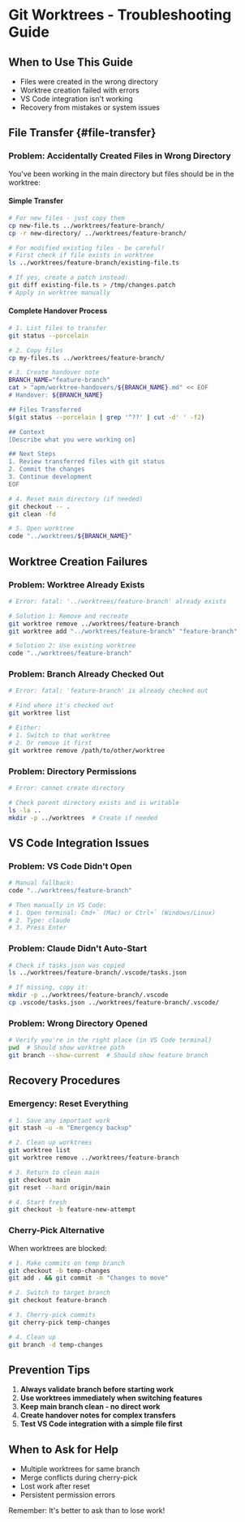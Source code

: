 # Git Worktrees - Troubleshooting Guide

## When to Use This Guide

- Files were created in the wrong directory
- Worktree creation failed with errors
- VS Code integration isn't working
- Recovery from mistakes or system issues

## File Transfer {#file-transfer}

### Problem: Accidentally Created Files in Wrong Directory

You've been working in the main directory but files should be in the worktree:

#### Simple Transfer
```bash
# For new files - just copy them
cp new-file.ts ../worktrees/feature-branch/
cp -r new-directory/ ../worktrees/feature-branch/

# For modified existing files - be careful!
# First check if file exists in worktree
ls ../worktrees/feature-branch/existing-file.ts

# If yes, create a patch instead:
git diff existing-file.ts > /tmp/changes.patch
# Apply in worktree manually
```

#### Complete Handover Process
```bash
# 1. List files to transfer
git status --porcelain

# 2. Copy files
cp my-files.ts ../worktrees/feature-branch/

# 3. Create handover note
BRANCH_NAME="feature-branch"
cat > "apm/worktree-handovers/${BRANCH_NAME}.md" << EOF
# Handover: ${BRANCH_NAME}

## Files Transferred
$(git status --porcelain | grep '^??' | cut -d' ' -f2)

## Context
[Describe what you were working on]

## Next Steps
1. Review transferred files with git status
2. Commit the changes
3. Continue development
EOF

# 4. Reset main directory (if needed)
git checkout -- .
git clean -fd

# 5. Open worktree
code "../worktrees/${BRANCH_NAME}"
```

## Worktree Creation Failures

### Problem: Worktree Already Exists
```bash
# Error: fatal: '../worktrees/feature-branch' already exists

# Solution 1: Remove and recreate
git worktree remove ../worktrees/feature-branch
git worktree add "../worktrees/feature-branch" "feature-branch"

# Solution 2: Use existing worktree
code "../worktrees/feature-branch"
```

### Problem: Branch Already Checked Out
```bash
# Error: fatal: 'feature-branch' is already checked out

# Find where it's checked out
git worktree list

# Either:
# 1. Switch to that worktree
# 2. Or remove it first
git worktree remove /path/to/other/worktree
```

### Problem: Directory Permissions
```bash
# Error: cannot create directory

# Check parent directory exists and is writable
ls -la ..
mkdir -p ../worktrees  # Create if needed
```

## VS Code Integration Issues

### Problem: VS Code Didn't Open
```bash
# Manual fallback:
code "../worktrees/feature-branch"

# Then manually in VS Code:
# 1. Open terminal: Cmd+` (Mac) or Ctrl+` (Windows/Linux)  
# 2. Type: claude
# 3. Press Enter
```

### Problem: Claude Didn't Auto-Start
```bash
# Check if tasks.json was copied
ls ../worktrees/feature-branch/.vscode/tasks.json

# If missing, copy it:
mkdir -p ../worktrees/feature-branch/.vscode
cp .vscode/tasks.json ../worktrees/feature-branch/.vscode/
```

### Problem: Wrong Directory Opened
```bash
# Verify you're in the right place (in VS Code terminal)
pwd  # Should show worktree path
git branch --show-current  # Should show feature branch
```

## Recovery Procedures

### Emergency: Reset Everything
```bash
# 1. Save any important work
git stash -u -m "Emergency backup"

# 2. Clean up worktrees
git worktree list
git worktree remove ../worktrees/feature-branch

# 3. Return to clean main
git checkout main
git reset --hard origin/main

# 4. Start fresh
git checkout -b feature-new-attempt
```

### Cherry-Pick Alternative

When worktrees are blocked:
```bash
# 1. Make commits on temp branch
git checkout -b temp-changes
git add . && git commit -m "Changes to move"

# 2. Switch to target branch
git checkout feature-branch

# 3. Cherry-pick commits
git cherry-pick temp-changes

# 4. Clean up
git branch -d temp-changes
```

## Prevention Tips

1. **Always validate branch before starting work**
2. **Use worktrees immediately when switching features**
3. **Keep main branch clean - no direct work**
4. **Create handover notes for complex transfers**
5. **Test VS Code integration with a simple file first**

## When to Ask for Help

- Multiple worktrees for same branch
- Merge conflicts during cherry-pick
- Lost work after reset
- Persistent permission errors

Remember: It's better to ask than to lose work!